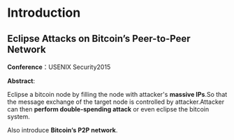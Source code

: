 # Introduction




## Eclipse Attacks on Bitcoin’s Peer-to-Peer Network 

**Conference**：USENIX Security2015

**Abstract**: 

Eclipse a bitcoin node by filling the node with attacker's **massive IPs**.So that the message exchange of the target node is controlled by attacker.Attacker can then **perform double-spending attack** or even eclipse the bitcoin system.

Also introduce **Bitcoin‘s P2P network**.

